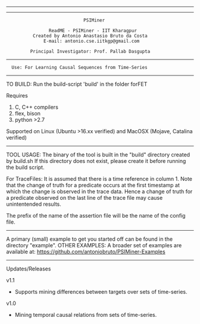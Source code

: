__________________________________________________________________________

**************************************************************************
                                 PSIMiner

                    ReadME - PSIMiner - IIT Kharagpur
              Created by Antonio Anastasio Bruto da Costa
                  E-mail: antonio.cse.iitkgp@gmail.com

             Principal Investigator: Prof. Pallab Dasgupta

**************************************************************************

	  Use: For Learning Causal Sequences from Time-Series

**************************************************************************

TO BUILD: Run the build-script 'build' in the folder forFET

Requires 
1. C, C++ compilers
2. flex, bison
3. python >2.7

Supported on Linux (Ubuntu >16.xx verified) and MacOSX (Mojave, Catalina verified)

**************************************************************************

TOOL USAGE:
The binary of the tool is built in the "build" directory created by 
build.sh 
If this directory does not exist, please create it before running the build script.

For TraceFiles:
It is assumed that there is a time reference in column 1.
Note that the change of truth for a predicate occurs at the first timestamp
at which the change is observed in the trace data. Hence a change of 
truth for a predicate observed on the last line of the trace file may 
cause unintentended results. 

The prefix of the name of the assertion file will be the name of the config file.

**************************************************************************

A primary (small) example to get you started off can be found in the directory "example".
OTHER EXAMPLES: A broader set of examples are available at:
	https://github.com/antoniobruto/PSIMiner-Examples

**************************************************************************
Updates/Releases

v1.1
- Supports mining differences between targets over sets of time-series.

v1.0
- Mining temporal causal relations from sets of time-series.
